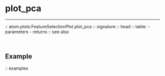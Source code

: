 # plot_pca
----------

:: atom.plots:FeatureSelectionPlot.plot_pca
    :: signature
    :: head
    :: table:
        - parameters
        - returns
    :: see also

<br>

## Example

:: examples
